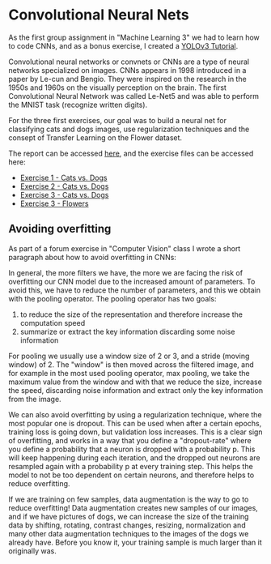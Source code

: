 # Convolutional Neural Nets
As the first group assignment in "Machine Learning 3" we had to learn how to code CNNs, and as a bonus exercise, I created a [YOLOv3 Tutorial](https://github.com/Jonashellevang/IE_MBD_2020/tree/master/YOLOv3%20Tutorial).

Convolutional neural networks or convnets or CNNs are a type of neural networks specialized on images. CNNs appears in 1998 introduced in a paper by Le-cun and Bengio. They were inspired on the research in the 1950s and 1960s on the visually perception on the brain. The first Convolutional Neural Network was called Le-Net5 and was able to perform the MNIST task (recognize written digits).

For the three first exercises, our goal was to build a neural net for classifying cats and dogs images, use regularization techniques and the consept of Transfer Learning on the Flower dataset.

The report can be accessed [here](https://github.com/Jonashellevang/IE_MBD_2020/blob/master/CNN%20(Tensorflow%2CKeras)/CNN%20Report.pdf), and the exercise files can be accessed here:
* [Exercise 1 - Cats vs. Dogs](https://github.com/Jonashellevang/IE_MBD_2020/blob/master/CNN%20(Tensorflow%2CKeras)/CNN%20Cats_vs_Dogs%20Exercise%201.ipynb)
* [Exercise 2 - Cats vs. Dogs](https://github.com/Jonashellevang/IE_MBD_2020/blob/master/CNN%20(Tensorflow%2CKeras)/CNN%20Cats_vs_Dogs%20Exercise%202.ipynb)
* [Exercise 3 - Cats vs. Dogs](https://github.com/Jonashellevang/IE_MBD_2020/blob/master/CNN%20(Tensorflow%2CKeras)/CNN%20Cats_vs_Dogs%20Exercise%203.ipynb)
* [Exercise 3 - Flowers](https://github.com/Jonashellevang/IE_MBD_2020/blob/master/CNN%20(Tensorflow%2CKeras)/CNN%20Flowers%20Exercise%203.ipynb)

## Avoiding overfitting
As part of a forum exercise in "Computer Vision" class I wrote a short paragraph about how to avoid overfitting in CNNs:

In general, the more filters we have, the more we are facing the risk of overfitting our CNN model due to the increased amount of parameters. To avoid this, we have to reduce the number of parameters, and this we obtain with the pooling operator. The pooling operator has two goals:
1. to reduce the size of the representation and therefore increase the computation speed
2. summarize or extract the key information discarding some noise information

For pooling we usually use a window size of 2 or 3, and a stride (moving window) of 2. The "window" is then moved across the filtered image, and for example in the most used pooling operator, max pooling, we take the maximum value from the window and with that we reduce the size, increase the speed, discarding noise information and extract only the key information from the image.

We can also avoid overfitting by using a regularization technique, where the most popular one is dropout. This can be used when after a certain epochs, training loss is going down, but validation loss increases. This is a clear sign of overfitting, and works in a way that you define a "dropout-rate" where you define a probability that a neuron is dropped with a probability p. This will keep happening during each iteration, and the dropped out neurons are resampled again with a probability p at every training step. This helps the model to not be too dependent on certain neurons, and therefore helps to reduce overfitting.

If we are training on few samples, data augmentation is the way to go to reduce overfitting! Data augmentation creates new samples of our images, and if we have pictures of dogs, we can increase the size of the training data by shifting, rotating, contrast changes, resizing, normalization and many other data augmentation techniques to the images of the dogs we already have. Before you know it, your training sample is much larger than it originally was. 
